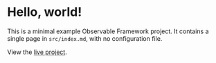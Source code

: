 # Hello, world!

This is a minimal example Observable Framework project. It contains a single page in `src/index.md`, with no configuration file.

View the [live project](https://observablehq.com/framework/examples/hello-world/).
